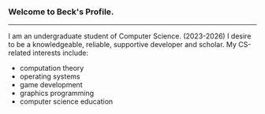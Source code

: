 ### Welcome to Beck's Profile.
---
I am an undergraduate student of Computer Science. (2023-2026)
I desire to be a knowledgeable, reliable, supportive developer and scholar.
My CS-related interests include:
- computation theory
- operating systems
- game development
- graphics programming
- computer science education

<!--
**bek000han/bek000han** is a ✨ _special_ ✨ repository because its `README.md` (this file) appears on your GitHub profile.

Here are some ideas to get you started:

- 🔭 I’m currently working on ...
- 🌱 I’m currently learning ...
- 👯 I’m looking to collaborate on ...
- 🤔 I’m looking for help with ...
- 💬 Ask me about ...
- 📫 How to reach me: ...
- 😄 Pronouns: ...
- ⚡ Fun fact: ...
-->
